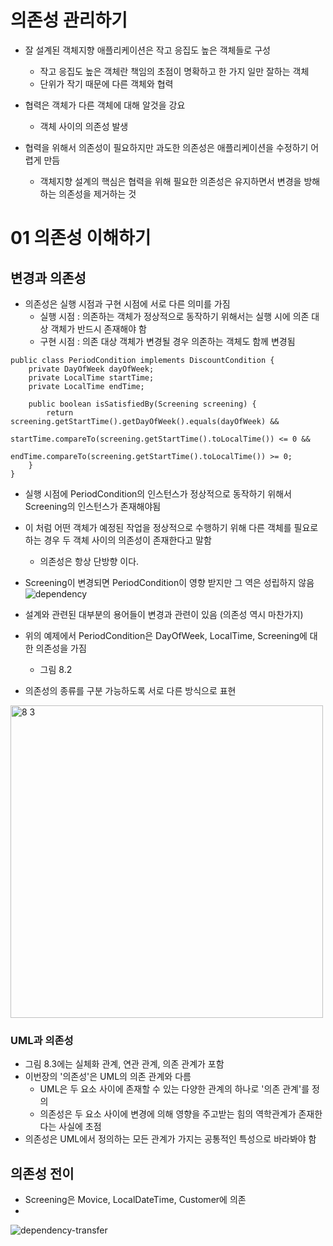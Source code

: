 # 의존성 관리하기
- 잘 설계된 객체지향 애플리케이션은 작고 응집도 높은 객체들로 구성
  - 작고 응집도 높은 객체란 책임의 초점이 명확하고 한 가지 일만 잘하는 객체
  - 단위가 작기 때문에 다른 객체와 협력

- 협력은 객체가 다른 객체에 대해 알것을 강요
  - 객체 사이의 의존성 발생

- 협력을 위해서 의존성이 필요하지만 과도한 의존성은 애플리케이션을 수정하기 어렵게 만듬
  - 객체지향 설계의 핵심은 협력을 위해 필요한 의존성은 유지하면서 변경을 방해하는 의존성을 제거하는 것

# 01 의존성 이해하기
## 변경과 의존성
- 의존성은 실행 시점과 구현 시점에 서로 다른 의미를 가짐
  - 실행 시점 : 의존하는 객체가 정상적으로 동작하기 위해서는 실행 시에 의존 대상 객체가 반드시 존재해야 함
  - 구현 시점 : 의존 대상 객체가 변경될 경우 의존하는 객체도 함께 변경됨

```
public class PeriodCondition implements DiscountCondition {
    private DayOfWeek dayOfWeek;
    private LocalTime startTime;
    private LocalTime endTime;

    public boolean isSatisfiedBy(Screening screening) {
        return screening.getStartTime().getDayOfWeek().equals(dayOfWeek) &&
                startTime.compareTo(screening.getStartTime().toLocalTime()) <= 0 &&
                endTime.compareTo(screening.getStartTime().toLocalTime()) >= 0;
    }
}
```

- 실행 시점에 PeriodCondition의 인스턴스가 정상적으로 동작하기 위해서 Screening의 인스턴스가 존재해야됨
- 이 처럼 어떤 객체가 예정된 작업을 정상적으로 수행하기 위해 다른 객체를 필요로 하는 경우 두 객체 사이의 의존성이 존재한다고 말함
  - 의존성은 항상 단방향 이다.

- Screening이 변경되면 PeriodCondition이 영향 받지만 그 역은 성립하지 않음
![dependency](https://user-images.githubusercontent.com/7076334/111320395-4380aa00-86aa-11eb-89b0-ef20dd7427cd.jpg)

- 설계와 관련된 대부분의 용어들이 변경과 관련이 있음 (의존성 역시 마찬가지)

- 위의 예제에서 PeriodCondition은 DayOfWeek, LocalTime, Screening에 대한 의존성을 가짐
  - 그림 8.2

- 의존성의 종류를 구분 가능하도록 서로 다른 방식으로 표현
<img width="500" alt="8 3" src="https://user-images.githubusercontent.com/7076334/111321360-331cff00-86ab-11eb-8e5d-e0d268dde13c.png">

### UML과 의존성
- 그림 8.3에는 실체화 관계, 연관 관계, 의존 관계가 포함
- 이번장의 '의존성'은 UML의 의존 관계와 다름
  - UML은 두 요소 사이에 존재할 수 있는 다양한 관계의 하나로 '의존 관계'를 정의
  - 의존성은 두 요소 사이에 변경에 의해 영향을 주고받는 힘의 역학관계가 존재한다는 사실에 초점
- 의존성은 UML에서 정의하는 모든 관계가 가지는 공통적인 특성으로 바라봐야 함

## 의존성 전이
- Screening은 Movice, LocalDateTime, Customer에 의존
- 

![dependency-transfer](https://user-images.githubusercontent.com/7076334/111322292-1e8d3680-86ac-11eb-8ced-57896a23aa1a.jpg)

